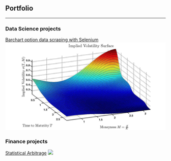 ## Portfolio

---

### Data Science projects

[Barchart option data scraping with Selenium](/BarchartSelenium)
<img src="images/vol_surf.png?raw=true"/>

### Finance projects

[Statistical Arbitrage](/StatArbETF)
<img src="images/statarb.jpg?raw=true"/>
